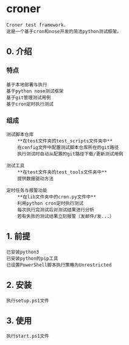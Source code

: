 # croner
    
    Croner test framework.
    这是一个基于cron和nose开发的简洁python测试框架。

## 0. 介绍
    
### 特点
    
    基于本地部署与执行
    基于python nose测试框架
    基于git管理测试用例
    基于cron定时执行测试
    
### 组成

    测试脚本仓库
        **在test文件夹的test_scripts文件夹中**
        在config文件中配置测试脚本仓库所在的git路径
        执行测试时自动从配置的git路径下载/更新测试用例
        
    测试工具
        **在test文件夹的test_tools文件夹中**
        提供数据驱动方法
        
    定时任务与报警功能
        **在lib文件夹中的cron.py文件中**
        利用python cron定时执行测试
        每次执行完测试后对测试结果进行分析
        若有失败的测试结果立刻报警（发邮件/发...）

## 1. 前提
    
    已安装python3
    已安装python的pip工具
    已设置PowerShell脚本执行策略为Unrestricted
    
## 2. 安装

    执行setup.ps1文件

## 3. 使用

    执行start.ps1文件
